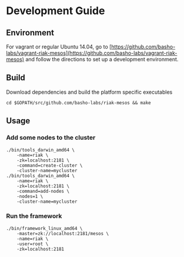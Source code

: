 # Development Guide

## Environment

For vagrant or regular Ubuntu 14.04, go to [https://github.com/basho-labs/vagrant-riak-mesos](https://github.com/basho-labs/vagrant-riak-mesos) and follow the directions to set up a development environment.

## Build

Download dependencies and build the platform specific executables

```
cd $GOPATH/src/github.com/basho-labs/riak-mesos && make
```

## Usage

### Add some nodes to the cluster

```
./bin/tools_darwin_amd64 \
    -name=riak \
    -zk=localhost:2181 \
    -command=create-cluster \
    -cluster-name=mycluster
./bin/tools_darwin_amd64 \
    -name=riak \
    -zk=localhost:2181 \
    -command=add-nodes \
    -nodes=1 \
    -cluster-name=mycluster
```

### Run the framework

```
./bin/framework_linux_amd64 \
    -master=zk://localhost:2181/mesos \
    -name=riak \
    -user=root \
    -zk=localhost:2181
```
